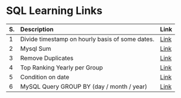 # SQL Learning Links

| S. | Description | Link |
| :--- | :--- | :--- |
| 1 | Divide timestamp on hourly basis of some dates. | [Link](http://sqlfiddle.com/#!9/ea89d9/16) |
| 2 | Mysql Sum | [Link](http://sqlfiddle.com/#!9/89227c/1) |
| 3 | Remove Duplicates | [Link](https://stackoverflow.com/questions/18932/how-can-i-remove-duplicate-rows/41377822#41377822) |
| 4 | Top Ranking Yearly per Group | [Link](https://stackoverflow.com/questions/2129693/using-limit-within-group-by-to-get-n-results-per-group/15585351#15585351) |
| 5 | Condition on date | [Link](http://sqlfiddle.com/#!18/7e6af0/4) |
| 6 | MySQL Query GROUP BY \(day / month / year\) | [Link](https://stackoverflow.com/a/5766410/7499069) |



